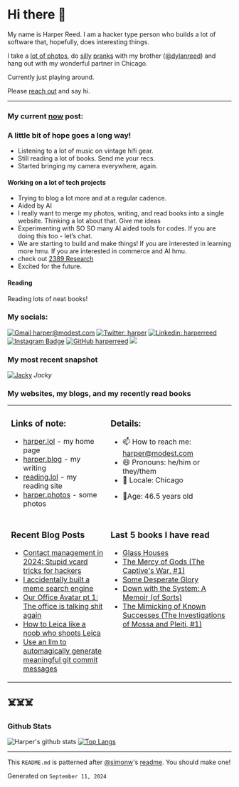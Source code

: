 # Hi there 👋

<!-- bio starts -->

My name is Harper Reed. I am a hacker type person who builds a lot of software that, hopefully, does interesting things.

I take a [lot of photos](https://harper.photos), do [silly](http://www.zebraprank.com/) [pranks](https://www.boyhoodhome.com/) with my brother ([@dylanreed](http://twitter.com/dylanreed)) and hang out with my wonderful partner in Chicago.

Currently just playing around.

Please [reach out](mailto:harper@modest.com) and say hi.

---

### My current [now](https://harperreed.com/now) post:

<!-- now starts -->

<h3 id="a-little-bit-of-hope-goes-a-long-way">A little bit of hope goes a long way!</h3>
<ul>
<li>Listening to a lot of music on vintage hifi gear.</li>
<li>Still reading a lot of books. Send me your recs.</li>
<li>Started bringing my camera everywhere, again.</li>
</ul>
<h4 id="working-on-a-lot-of-tech-projects">Working on a lot of tech projects</h4>
<ul>
<li>Trying to blog a lot more and at a regular cadence.</li>
<li>Aided by AI</li>
<li>I really want to merge my photos, writing, and read books into a single website. Thinking a lot about that. Give me ideas</li>
<li>Experimenting with SO SO many AI aided tools for codes. If you are doing this too - let&rsquo;s chat.</li>
<li>We are starting to build and make things! If you are interested in learning more hmu. If you are interested in commerce and AI hmu.</li>
<li>check out <a href="https://2389.ai" target="_blank">2389 Research</a></li>
<li>Excited for the future.</li>
</ul>
<h4 id="reading">Reading</h4>
<p>Reading lots of neat books!</p>

<!-- now ends -->

### My socials:

<!-- social starts -->
[![Gmail harper@modest.com](https://img.shields.io/badge/-harper@modest.com-c14438?style=flat&logo=Gmail&logoColor=white&link=mailto:harper@modest.com)](mailto:harper@modest.com)
[![Twitter: harper](https://img.shields.io/twitter/follow/harper?style=social)](https://twitter.com/harper)
[![Linkedin: harperreed](https://img.shields.io/badge/-harperreed-blue?style=flat&logo=Linkedin&logoColor=white&link=https://www.linkedin.com/in/harperreed/)](https://www.linkedin.com/in/harperreed/)
[![Instagram Badge](https://img.shields.io/badge/-@harperreed-purple?style=flat&logo=instagram&logoColor=white&link=https://instagram.com/harperreed/)](https://instagram.com/harperreed)
[![GitHub harperreed](https://img.shields.io/github/followers/harperreed?label=follow&style=social)](https://github.com/harperreed)
[![](https://img.shields.io/github/stars/harperreed?style=social)](https://github.com/harperreed)
<!-- social ends -->

### My most recent snapshot

<!-- photos starts -->
[![Jacky](https://harper.photos/photos/R0000477.jpeg/R0000477_hu0d30b5ce16cb2349d5de2f75b3448093_4107976_1200x0_resize_q75_lanczos.jpeg)](https://harper.photos/photos/R0000477.jpeg/) 
 *Jacky*
<!-- photos ends -->

### My websites, my blogs, and my recently read books

<table><tr><td valign="top">

### Links of note:

<!-- links starts -->
- [harper.lol](http://harper.lol) - my home page
- [harper.blog](http://harper.blog) - my writing
- [reading.lol](http://reading.lol) - my reading site
- [harper.photos](http://harper.photos) - some photos



<!-- links ends -->

</td><td valign="top">

### Details:

<!-- details starts -->
- 📫 How to reach me: [harper@modest.com](mailto:harper@modest.com)
- 😄 Pronouns: he/him or they/them
- 📍 Locale: Chicago
<!-- age starts -->
- 👨Age: 46.5 years old
<!-- age ends -->
<!-- details ends -->

</td></tr><tr><td valign="top">

### Recent Blog Posts

<!-- blog starts -->
* [Contact management in 2024: Stupid vcard tricks for hackers](https://harper.blog/2024/07/31/contact-management-in-2024-stupid-vcard-tricks-for-hackers/)
* [I accidentally built a meme search engine](https://harper.blog/2024/04/12/i-accidentally-built-a-meme-search-engine/)
* [Our Office Avatar pt 1: The office is talking shit again](https://harper.blog/2024/03/26/our-office-avatar-pt-1-the-office-is-talking-shit-again/)
* [How to Leica like a noob who shoots Leica](https://harper.blog/2024/03/18/how-to-leica-like-a-noob-who-shoots-leica/)
* [Use an llm to automagically generate meaningful git commit messages](https://harper.blog/2024/03/11/use-an-llm-to-automagically-generate-meaningful-git-commit-messages/)
<!-- blog ends -->

</td><td valign="top">

### Last 5 books I have read

<!-- books starts -->
* [Glass Houses](https://reading.lol/books/glass-houses/)
* [The Mercy of Gods (The Captive's War, #1)](https://reading.lol/books/the-mercy-of-gods-the-captive-s-war-1/)
* [Some Desperate Glory](https://reading.lol/books/some-desperate-glory/)
* [Down with the System: A Memoir (of Sorts)](https://reading.lol/books/down-with-the-system-a-memoir/)
* [The Mimicking of Known Successes (The Investigations of Mossa and Pleiti, #1)](https://reading.lol/books/the-mimicking-of-known-successes-the-investigations-of-mossa-and-pleiti-1/)
<!-- books ends -->

</td></tr></table>

## ☠️☠️☠️

### Github Stats

<!-- github_stats starts -->
![Harper's github stats](https://github-readme-stats.vercel.app/api?username=harperreed&show_icons=&private_count=true)
[![Top Langs](https://github-readme-stats.vercel.app/api/top-langs/?username=harperreed&layout=compact)]()

<!-- github_stats ends -->

---

This `README.md` is patterned after [@simonw](https://twitter.com/simonw)'s [readme](https://simonwillison.net/2020/Jul/10/self-updating-profile-readme/). You should make one!

<!-- date starts -->
Generated on `September 11, 2024`
<!-- date ends -->
